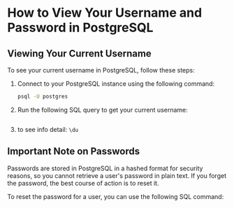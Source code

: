 # How to View Your Username and Password in PostgreSQL

## Viewing Your Current Username

To see your current username in PostgreSQL, follow these steps:

1. Connect to your PostgreSQL instance using the following command:
   ```bash
   psql -U postgres
   ```
2. Run the following SQL query to get your current username:
   ```SELECT current_user;

   ```
3. to see info detail:
   `\du`

## Important Note on Passwords

Passwords are stored in PostgreSQL in a hashed format for security reasons, so you cannot retrieve a user's password in plain text. If you forget the password, the best course of action is to reset it.

To reset the password for a user, you can use the following SQL command:

```ALTER USER your_username WITH PASSWORD 'new_password';

```
